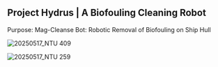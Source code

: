 ## Project Hydrus | A Biofouling Cleaning Robot 

Purpose: Mag-Cleanse Bot: Robotic Removal of Biofouling on Ship Hull

![20250517_NTU 409](https://github.com/user-attachments/assets/a2a5a41d-4694-49e2-abcc-bcfd32f56282)

![20250517_NTU 259](https://github.com/user-attachments/assets/ffb55995-f06a-4dc8-b4ce-80c1f7f4ff3a)
